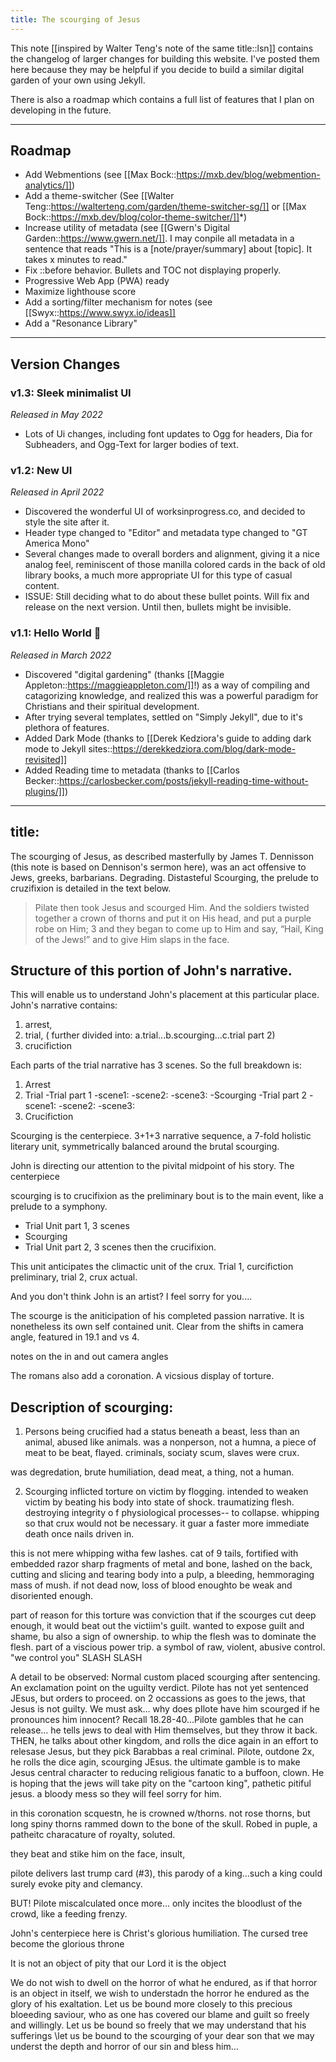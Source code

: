 ```yaml
---
title: The scourging of Jesus
---
```


This note [[inspired by Walter Teng's note of the same title::lsn]] contains the changelog of larger changes for building this website. I've posted them here because they may be helpful if you decide to build a similar digital garden of your own using Jekyll.

There is also a roadmap which contains a full list of features that I plan on developing in the future.

---

## Roadmap

- Add Webmentions (see [[Max Bock::https://mxb.dev/blog/webmention-analytics/]])
- Add a theme-switcher (See [[Walter Teng::https://walterteng.com/garden/theme-switcher-sg/]] or [[Max Bock::https://mxb.dev/blog/color-theme-switcher/]]*)
- Increase utility of metadata (see [[Gwern's Digital Garden::https://www.gwern.net/]]. I may conpile all metadata in a sentence that reads "This is a [note/prayer/summary] about [topic]. It takes x minutes to read."
- Fix ::before behavior. Bullets and TOC not displaying properly.
- Progressive Web App (PWA) ready
- Maximize lighthouse score
- Add a sorting/filter mechanism for notes (see [[Swyx::https://www.swyx.io/ideas]]
- Add a "Resonance Library"

---

## Version Changes

### v1.3: Sleek minimalist UI

*Released in May 2022*

- Lots of Ui changes, including font updates to Ogg for headers, Dia for Subheaders, and Ogg-Text for larger bodies of text. 

### v1.2: New UI

*Released in April 2022*

- Discovered the wonderful UI of worksinprogress.co, and decided to style the site after it.
- Header type changed to "Editor" and metadata type changed to "GT America Mono"
- Several changes made to overall borders and alignment, giving it a nice analog feel, reminiscent of those manilla colored cards in the back of old library books, a much more appropriate UI for this type of casual content.  
- ISSUE: Still deciding what to do about these bullet points. Will fix and release on the next version. Until then, bullets might be invisible.

### v1.1: Hello World 🐣

*Released in March 2022*

- Discovered "digital gardening" (thanks [[Maggie Appleton::https://maggieappleton.com/]]!) as a way of compiling and catagorizing knowledge, and realized this was a powerful paradigm for Christians and their spiritual development.
- After trying several templates, settled on "Simply Jekyll", due to it's plethora of features.
- Added Dark Mode (thanks to [[Derek Kedziora's guide to adding dark mode to Jekyll sites::https://derekkedziora.com/blog/dark-mode-revisited]]
- Added Reading time to metadata (thanks to [[Carlos Becker::https://carlosbecker.com/posts/jekyll-reading-time-without-plugins/]])

---
title: 
---

The scourging of Jesus, as described masterfully by James T. Dennisson (this note is based on Dennison's sermon here), was an act offensive to Jews, greeks, barbarians. Degrading. Distasteful Scourging, the prelude to cruzifixion is detailed in the text below. 

> Pilate then took Jesus and scourged Him. And the soldiers twisted together a crown of thorns and put it on His head, and put a purple robe on Him; 3 and they began to come up to Him and say, “Hail, King of the Jews!” and to give Him slaps in the face.

## Structure of this portion of John's narrative. 

This will enable us to understand John's placement at this particular place. 
John's narrative contains: 
1. arrest, 
2. trial, ( further divided into: a.trial...b.scourging...c.trial part 2)
3. crucifiction

Each parts of the trial narrative has 3 scenes. So the full breakdown is:

1. Arrest
2. Trial
 -Trial part 1
 -scene1: 
 -scene2:
 -scene3:
 -Scourging
-Trial part 2
-scene1: 
-scene2:
-scene3:
3. Crucifiction

Scourging is the centerpiece. 3+1+3 narrative sequence, a 7-fold holistic literary unit, symmetrically balanced around the brutal scourging. 

John is directing our attention to the pivital midpoint of his story. The centerpiece

scourging is to crucifixion  as the preliminary bout is to the main event, like a prelude to a symphony. 

- Trial Unit part 1, 3 scenes
- Scourging
- Trial Unit part 2, 3 scenes
then the crucifixion. 

This unit anticipates the climactic unit of the crux. Trial 1, curcifiction preliminary, trial 2, crux actual. 

And you don't think John is an artist? I feel sorry for you....

The scourge is the aniticipation of his completed passion narrative. It is nonetheless its own self contained unit. Clear from the shifts in camera angle, featured in 19.1 and vs 4. 

notes on the in and out camera angles

The romans also add a coronation. 
A vicsious display of torture. 

## Description of scourging:

1. Persons being crucified had a status beneath a beast, less than an animal, abused like animals. was a nonperson, not a humna, a piece of meat to be beat, flayed. criminals, sociaty scum, slaves were crux. 

was degredation, brute humiliation, dead meat, a thing, not a human. 

2. Scourging inflicted torture on victim by flogging. intended to weaken victim by beating his body into state of shock. traumatizing flesh. destroying integrity o f physiological processes-- to collapse. whipping so that crux would not be necessary. it guar a faster more immediate death once nails driven in. 

this is not mere whipping witha  few lashes. cat of 9 tails, fortified with embedded razor sharp fragments of metal and bone, lashed on the back, cutting and slicing and tearing body into a pulp, a bleeding, hemmoraging mass of mush. if not dead now, loss of blood enoughto be weak and disoriented enough. 

part of reason for this torture was conviction that if the scourges cut deep enough, it would beat out the victiim's guilt. wanted to expose guilt and shame, bu also a sign of ownership. to whip the flesh was to dominate the flesh. part of a viscious power trip. a symbol of raw, violent, abusive control. "we control you" SLASH SLASH

A detail to be observed: 
Normal custom placed scourging after sentencing. An exclamation point on the uguilty verdict. 
Pilote has not yet sentenced JEsus, but orders to proceed. on 2 occassions as goes to the jews, that Jesus is not guilty. We must ask... why does pIlote have him scourged if he pronounces him innocent?
Recall 18.28-40...Pilote gambles that he can release... he tells jews to deal with Him themselves, but they throw it back. THEN, he talks about other kingdom, and rolls the dice again in an effort to relesase Jesus, but they pick Barabbas a real criminal. Pilote, outdone 2x, he rolls the dice agin, scourging JEsus. the ultimate gamble is to make Jesus central character to reducing religious fanatic to a buffoon, clown. He is hoping that the jews will take pity on the "cartoon king", pathetic pitiful jesus. a bloody mess so they will feel sorry for him. 

in this coronation scquestn, he is crowned w/thorns. not rose thorns, but long spiny thorns rammed down to the bone of the skull. Robed in puple, a patheitc characature of royalty, soluted. 

they beat and stike him on the face, insult, 

pilote delivers last trump card (#3), this parody of a king...such a king could surely evoke pity and clemancy. 

BUT! Pilote miscalculated once more... only incites the bloodlust of the crowd, like a feeding frenzy. 

John's centerpiece here is Christ's glorious humiliation. 
The cursed tree become the glorious throne 

It is not an object of pity that our Lord 
it is the object 

We do not wish to dwell on the horror of what he endured, as if that horror is an object in itself, we wish to understadn the horror he endured as the glory of his exaltation. 
Let us be bound more closely to this precious bloeeding saviour, who as one has covered our blame and guilt so freely and willingly. Let us be bound so freely that we may understand that his sufferings \let us be bound to the scourging of your dear son that we may underst the depth and horror of our sin and bless him...
